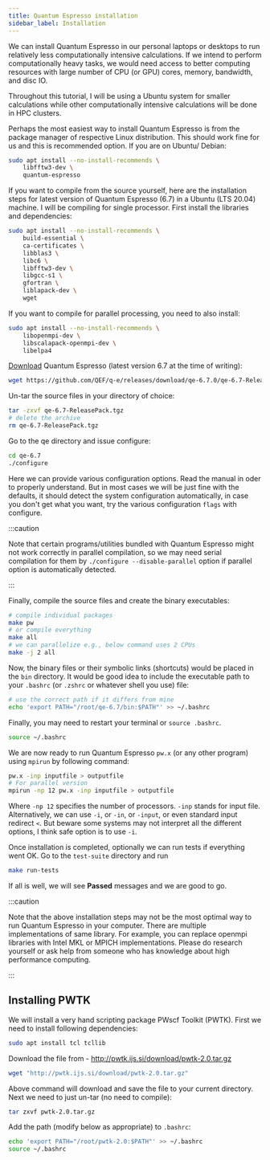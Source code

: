 ```yaml
---
title: Quantum Espresso installation
sidebar_label: Installation
---
```

We can install Quantum Espresso in our personal laptops or desktops to run
relatively less computationally intensive calculations. If we intend to perform
computationally heavy tasks, we would need access to better computing resources
with large number of CPU (or GPU) cores, memory, bandwidth, and disc IO.

Throughout this tutorial, I will be using a Ubuntu system for smaller
calculations while other computationally intensive calculations will be done in
HPC clusters.

Perhaps the most easiest way to install Quantum Espresso is from the package
manager of respective Linux distribution. This should work fine for us and this
is recommended option. If you are on Ubuntu/ Debian:
```bash
sudo apt install --no-install-recommends \
    libfftw3-dev \
    quantum-espresso
```

If you want to compile from the source yourself, here are the installation steps
for latest version of Quantum Espresso (6.7) in a Ubuntu (LTS 20.04) machine. I
will be compiling for single processor. First install the libraries and
dependencies:

```bash
sudo apt install --no-install-recommends \
    build-essential \
    ca-certificates \
    libblas3 \
    libc6 \
    libfftw3-dev \
    libgcc-s1 \
    gfortran \
    liblapack-dev \
    wget
```

If you want to compile for parallel processing, you need to also install:
```bash
sudo apt install --no-install-recommends \
    libopenmpi-dev \
    libscalapack-openmpi-dev \
    libelpa4
```

[Download](https://github.com/QEF/q-e/releases) Quantum Espresso (latest version
6.7 at the time of writing):
```bash
wget https://github.com/QEF/q-e/releases/download/qe-6.7.0/qe-6.7-ReleasePack.tgz
```

Un-tar the source files in your directory of choice:
```bash
tar -zxvf qe-6.7-ReleasePack.tgz
# delete the archive
rm qe-6.7-ReleasePack.tgz
```

Go to the qe directory and issue configure:
```bash
cd qe-6.7
./configure
```

Here we can provide various configuration options. Read the manual in oder to
properly understand. But in most cases we will be just fine with the defaults,
it should detect the system configuration automatically, in case you don't get
what you want, try the various configuration `flags` with configure.

:::caution

Note that certain programs/utilities bundled with Quantum Espresso might not
work correctly in parallel compilation, so we may need serial compilation for
them by `./configure --disable-parallel` option if parallel option is
automatically detected.

:::

Finally, compile the source files and create the binary executables:
```bash
# compile individual packages
make pw
# or compile everything
make all
# we can parallelize e.g., below command uses 2 CPUs
make -j 2 all
```

Now, the binary files or their symbolic links (shortcuts) would be placed in the
`bin` directory. It would be good idea to include the executable path to your
`.bashrc` (or `.zshrc` or whatever shell you use) file:
```bash
# use the correct path if it differs from mine
echo 'export PATH="/root/qe-6.7/bin:$PATH"' >> ~/.bashrc
```

Finally, you may need to restart your terminal or `source .bashrc`.
```bash
source ~/.bashrc
```

We are now ready to run Quantum Espresso `pw.x` (or any other program) using
`mpirun` by following command:
```bash
pw.x -inp inputfile > outputfile
# For parallel version
mpirun -np 12 pw.x -inp inputfile > outputfile
```
Where `-np 12` specifies the number of processors. `-inp` stands for input file.
Alternatively, we can use `-i`, or `-in`, or `-input`, or even standard input
redirect `<`. But beware some systems may not interpret all the different
options, I think safe option is to use `-i`.

Once installation is completed, optionally we can run tests if everything went
OK. Go to the `test-suite` directory and run
```bash
make run-tests
```
If all is well, we will see **Passed** messages and we are good to go.

:::caution

Note that the above installation steps may not be the most optimal way to run
Quantum Espresso in your computer. There are multiple implementations of same
library. For example, you can replace openmpi libraries with Intel MKL or MPICH
implementations. Please do research yourself or ask help from someone who has
knowledge about high performance computing.

:::

## Installing PWTK
We will install a very hand scripting package PWscf Toolkit (PWTK). First we
need to install following dependencies:
```bash
sudo apt install tcl tcllib
```

Download the file from - <http://pwtk.ijs.si/download/pwtk-2.0.tar.gz>
```bash
wget "http://pwtk.ijs.si/download/pwtk-2.0.tar.gz"
```

Above command will download and save the file to your current directory. Next we
need to just un-tar (no need to compile):
```bash
tar zxvf pwtk-2.0.tar.gz
```

Add the path (modify below as appropriate) to `.bashrc`:
```bash
echo 'export PATH="/root/pwtk-2.0:$PATH"' >> ~/.bashrc
source ~/.bashrc
```
